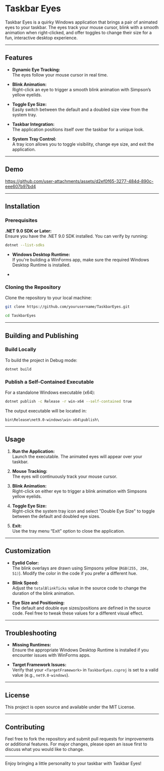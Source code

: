 # **Taskbar Eyes**

Taskbar Eyes is a quirky Windows application that brings a pair of animated eyes to your taskbar. The eyes track your mouse cursor, blink with a smooth animation when right-clicked, and offer toggles to change their size for a fun, interactive desktop experience.

---

## **Features**

-   **Dynamic Eye Tracking:**  
     The eyes follow your mouse cursor in real time.

-   **Blink Animation:**  
     Right-click an eye to trigger a smooth blink animation with Simpson’s yellow eyelids.

-   **Toggle Eye Size:**  
     Easily switch between the default and a doubled size view from the system tray.

-   **Taskbar Integration:**  
     The application positions itself over the taskbar for a unique look.

-   **System Tray Control:**  
     A tray icon allows you to toggle visibility, change eye size, and exit the application.

---

## **Demo**

https://github.com/user-attachments/assets/d2ef0f65-3277-484d-890c-eee607b97bd4

---

## **Installation**

### **Prerequisites**

**.NET 9.0 SDK or Later:**  
 Ensure you have the .NET 9.0 SDK installed. You can verify by running:

```sh
dotnet --list-sdks
```

-   **Windows Desktop Runtime:**  
     If you're building a WinForms app, make sure the required Windows Desktop Runtime is installed.

-

### **Cloning the Repository**

Clone the repository to your local machine:

```sh
git clone https://github.com/yourusername/TaskbarEyes.git

cd TaskbarEyes
```

---

## **Building and Publishing**

### **Build Locally**

To build the project in Debug mode:

```sh
dotnet build
```

### **Publish a Self-Contained Executable**

For a standalone Windows executable (x64):

```sh
dotnet publish -c Release -r win-x64 --self-contained true
```

The output executable will be located in:

`bin\Release\net9.0-windows\win-x64\publish\`

---

## **Usage**

1. **Run the Application:**  
   Launch the executable. The animated eyes will appear over your taskbar.

2. **Mouse Tracking:**  
   The eyes will continuously track your mouse cursor.

3. **Blink Animation:**  
   Right-click on either eye to trigger a blink animation with Simpsons yellow eyelids.

4. **Toggle Eye Size:**  
   Right-click the system tray icon and select "Double Eye Size" to toggle between the default and doubled eye sizes.

5. **Exit:**  
   Use the tray menu “Exit” option to close the application.

---

## **Customization**

-   **Eyelid Color:**  
     The blink overlays are drawn using Simpsons yellow (`RGB(255, 204, 51)`). Modify the color in the code if you prefer a different hue.

-   **Blink Speed:**  
     Adjust the `totalBlinkTicks` value in the source code to change the duration of the blink animation.

-   **Eye Size and Positioning:**  
     The default and double eye sizes/positions are defined in the source code. Feel free to tweak these values for a different visual effect.

---

## **Troubleshooting**

-   **Missing Runtimes:**  
     Ensure the appropriate Windows Desktop Runtime is installed if you encounter issues with WinForms apps.

-   **Target Framework Issues:**  
     Verify that your `<TargetFramework>` in `TaskbarEyes.csproj` is set to a valid value (e.g., `net9.0-windows`).

---

## **License**

This project is open source and available under the MIT License.

---

## **Contributing**

Feel free to fork the repository and submit pull requests for improvements or additional features. For major changes, please open an issue first to discuss what you would like to change.

---

Enjoy bringing a little personality to your taskbar with Taskbar Eyes!
